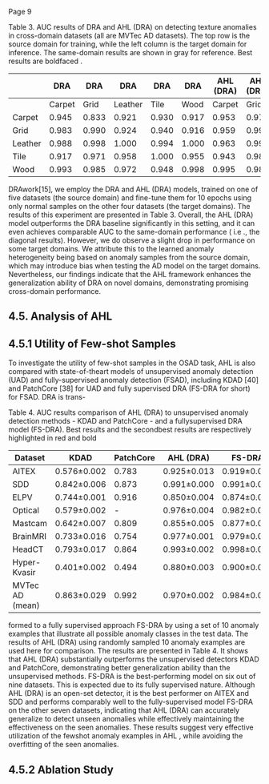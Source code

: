 Page 9

Table 3. AUC results of DRA and AHL (DRA) on detecting texture anomalies in cross-domain datasets (all are MVTec AD datasets). The top row is the source domain for training, while the left column is the target domain for inference. The same-domain results are shown in gray for reference. Best results are boldfaced .

|         | DRA    | DRA   | DRA     | DRA   | DRA   | AHL (DRA)   | AHL (DRA)   | AHL (DRA)   | AHL (DRA)   | AHL (DRA)   |
|---------|--------|-------|---------|-------|-------|-------------|-------------|-------------|-------------|-------------|
|         | Carpet | Grid  | Leather | Tile  | Wood  | Carpet      | Grid        | Leather     | Tile        | Wood        |
| Carpet  | 0.945  | 0.833 | 0.921   | 0.930 | 0.917 | 0.953       | 0.979       | 1.000       | 1.000       | 0.998       |
| Grid    | 0.983  | 0.990 | 0.924   | 0.940 | 0.916 | 0.959       | 0.992       | 1.000       | 1.000       | 0.973       |
| Leather | 0.988  | 0.998 | 1.000   | 0.994 | 1.000 | 0.963       | 0.998       | 1.000       | 1.000       | 0.998       |
| Tile    | 0.917  | 0.971 | 0.958   | 1.000 | 0.955 | 0.943       | 0.982       | 1.000       | 1.000       | 0.999       |
| Wood    | 0.993  | 0.985 | 0.972   | 0.948 | 0.998 | 0.995       | 0.989       | 1.000       | 1.000       | 0.998       |

DRAwork[15], we employ the DRA and AHL (DRA) models, trained on one of five datasets (the source domain) and fine-tune them for 10 epochs using only normal samples on the other four datasets (the target domains). The results of this experiment are presented in Table 3. Overall, the AHL (DRA) model outperforms the DRA baseline significantly in this setting, and it can even achieves comparable AUC to the same-domain performance ( i.e ., the diagonal results). However, we do observe a slight drop in performance on some target domains. We attribute this to the learned anomaly heterogeneity being based on anomaly samples from the source domain, which may introduce bias when testing the AD model on the target domains. Nevertheless, our findings indicate that the AHL framework enhances the generalization ability of DRA on novel domains, demonstrating promising cross-domain performance.

## 4.5. Analysis of AHL

## 4.5.1 Utility of Few-shot Samples

To investigate the utility of few-shot samples in the OSAD task, AHL is also compared with state-of-theart models of unsupervised anomaly detection (UAD) and fully-supervised anomaly detection (FSAD), including KDAD [40] and PatchCore [38] for UAD and fully supervised DRA (FS-DRA for short) for FSAD. DRA is trans-

Table 4. AUC results comparison of AHL (DRA) to unsupervised anomaly detection methods - KDAD and PatchCore - and a fullysupervised DRA model (FS-DRA). Best results and the secondbest results are respectively highlighted in red and bold

| Dataset         | KDAD        | PatchCore   | AHL (DRA)   | FS-DRA      |
|-----------------|-------------|-------------|-------------|-------------|
| AITEX           | 0.576±0.002 | 0.783       | 0.925±0.013 | 0.919±0.004 |
| SDD             | 0.842±0.006 | 0.873       | 0.991±0.000 | 0.991±0.000 |
| ELPV            | 0.744±0.001 | 0.916       | 0.850±0.004 | 0.874±0.004 |
| Optical         | 0.579±0.002 | -           | 0.976±0.004 | 0.982±0.000 |
| Mastcam         | 0.642±0.007 | 0.809       | 0.855±0.005 | 0.877±0.003 |
| BrainMRI        | 0.733±0.016 | 0.754       | 0.977±0.001 | 0.979±0.001 |
| HeadCT          | 0.793±0.017 | 0.864       | 0.993±0.002 | 0.998±0.003 |
| Hyper-Kvasir    | 0.401±0.002 | 0.494       | 0.880±0.003 | 0.900±0.009 |
| MVTec AD (mean) | 0.863±0.029 | 0.992       | 0.970±0.002 | 0.984±0.004 |

formed to a fully supervised approach FS-DRA by using a set of 10 anomaly examples that illustrate all possible anomaly classes in the test data. The results of AHL (DRA) using randomly sampled 10 anomaly examples are used here for comparison. The results are presented in Table 4. It shows that AHL (DRA) substantially outperforms the unsupervised detectors KDAD and PatchCore, demonstrating better generalization ability than the unsupervised methods. FS-DRA is the best-performing model on six out of nine datasets. This is expected due to its fully supervised nature. Although AHL (DRA) is an open-set detector, it is the best performer on AITEX and SDD and performs comparably well to the fully-supervised model FS-DRA on the other seven datasets, indicating that AHL (DRA) can accurately generalize to detect unseen anomalies while effectively maintaining the effectiveness on the seen anomalies. These results suggest very effective utilization of the fewshot anomaly examples in AHL , while avoiding the overfitting of the seen anomalies.

## 4.5.2 Ablation Study